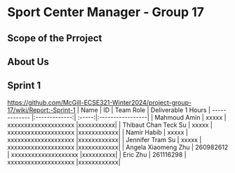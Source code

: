 # Sport Center Manager - Group 17
## Scope of the Prroject
## About Us
## Sprint 1
https://github.com/McGill-ECSE321-Winter2024/project-group-17/wiki/Report:-Sprint-1
| Name          | ID            | Team Role | Deliverable 1 Hours 
| ------------- |:-------------:| :-----:|:-----------------|
| Mahmoud Amin   | xxxxx | xxxxxxxxxxxxxxxxxxxx |xxxxxxxxxxx|
| Thibaut Chan Teck Su   | xxxxx    | xxxxxxxxxxxxxxxxxxxx |xxxxxxxxxxxx|
| Namir Habib | xxxxx    | xxxxxxxxxxxxxxxxxxxx |xxxxxxxxxxxx|
| Jennifer Tram Su | xxxxx      | xxxxxxxxxxxxxxxxxxxx |xxxxxxxxxxxx|
| Angela Xiaomeng Zhu | 260982612    | xxxxxxxxxxxxxxxxxxxx |xxxxxxxxxx|
| Eric Zhu | 261116298    | xxxxxxxxxxxxxxxxxxxx |xxxxxxxxxxxx|
